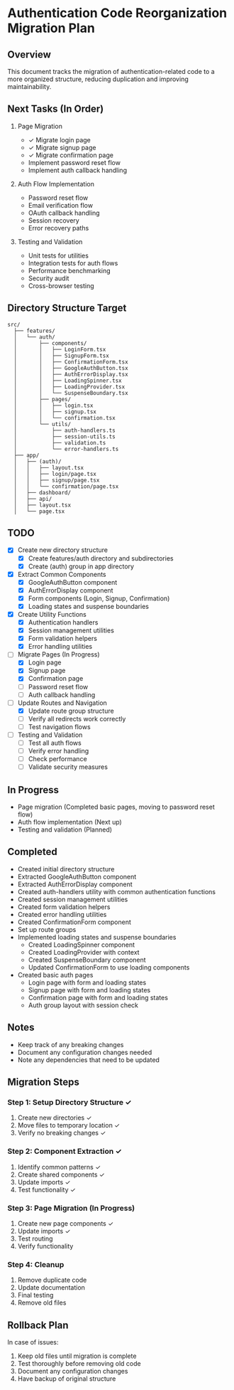 # Authentication Code Reorganization Migration Plan

## Overview
This document tracks the migration of authentication-related code to a more organized structure, reducing duplication and improving maintainability.

## Next Tasks (In Order)
1. Page Migration
   - ✓ Migrate login page
   - ✓ Migrate signup page
   - ✓ Migrate confirmation page
   - Implement password reset flow
   - Implement auth callback handling

2. Auth Flow Implementation
   - Password reset flow
   - Email verification flow
   - OAuth callback handling
   - Session recovery
   - Error recovery paths

3. Testing and Validation
   - Unit tests for utilities
   - Integration tests for auth flows
   - Performance benchmarking
   - Security audit
   - Cross-browser testing

## Directory Structure Target
```
src/
  ├── features/
  │   └── auth/
  │       ├── components/
  │       │   ├── LoginForm.tsx
  │       │   ├── SignupForm.tsx
  │       │   ├── ConfirmationForm.tsx
  │       │   ├── GoogleAuthButton.tsx
  │       │   ├── AuthErrorDisplay.tsx
  │       │   ├── LoadingSpinner.tsx
  │       │   ├── LoadingProvider.tsx
  │       │   └── SuspenseBoundary.tsx
  │       ├── pages/
  │       │   ├── login.tsx
  │       │   ├── signup.tsx
  │       │   └── confirmation.tsx
  │       └── utils/
  │           ├── auth-handlers.ts
  │           ├── session-utils.ts
  │           ├── validation.ts
  │           └── error-handlers.ts
  ├── app/
  │   ├── (auth)/
  │   │   ├── layout.tsx
  │   │   ├── login/page.tsx
  │   │   ├── signup/page.tsx
  │   │   └── confirmation/page.tsx
  │   ├── dashboard/
  │   ├── api/
  │   ├── layout.tsx
  │   └── page.tsx
```

## TODO
- [x] Create new directory structure
  - [x] Create features/auth directory and subdirectories
  - [x] Create (auth) group in app directory

- [x] Extract Common Components
  - [x] GoogleAuthButton component
  - [x] AuthErrorDisplay component
  - [x] Form components (Login, Signup, Confirmation)
  - [x] Loading states and suspense boundaries

- [x] Create Utility Functions
  - [x] Authentication handlers
  - [x] Session management utilities
  - [x] Form validation helpers
  - [x] Error handling utilities

- [ ] Migrate Pages (In Progress)
  - [x] Login page
  - [x] Signup page
  - [x] Confirmation page
  - [ ] Password reset flow
  - [ ] Auth callback handling

- [ ] Update Routes and Navigation
  - [x] Update route group structure
  - [ ] Verify all redirects work correctly
  - [ ] Test navigation flows

- [ ] Testing and Validation
  - [ ] Test all auth flows
  - [ ] Verify error handling
  - [ ] Check performance
  - [ ] Validate security measures

## In Progress
- Page migration (Completed basic pages, moving to password reset flow)
- Auth flow implementation (Next up)
- Testing and validation (Planned)

## Completed
- Created initial directory structure
- Extracted GoogleAuthButton component
- Extracted AuthErrorDisplay component
- Created auth-handlers utility with common authentication functions
- Created session management utilities
- Created form validation helpers
- Created error handling utilities
- Created ConfirmationForm component
- Set up route groups
- Implemented loading states and suspense boundaries
  - Created LoadingSpinner component
  - Created LoadingProvider with context
  - Created SuspenseBoundary component
  - Updated ConfirmationForm to use loading components
- Created basic auth pages
  - Login page with form and loading states
  - Signup page with form and loading states
  - Confirmation page with form and loading states
  - Auth group layout with session check

## Notes
- Keep track of any breaking changes
- Document any configuration changes needed
- Note any dependencies that need to be updated

## Migration Steps

### Step 1: Setup Directory Structure ✓
1. Create new directories ✓
2. Move files to temporary location ✓
3. Verify no breaking changes ✓

### Step 2: Component Extraction ✓
1. Identify common patterns ✓
2. Create shared components ✓
3. Update imports ✓
4. Test functionality ✓

### Step 3: Page Migration (In Progress)
1. Create new page components ✓
2. Update imports ✓
3. Test routing
4. Verify functionality

### Step 4: Cleanup
1. Remove duplicate code
2. Update documentation
3. Final testing
4. Remove old files

## Rollback Plan
In case of issues:
1. Keep old files until migration is complete
2. Test thoroughly before removing old code
3. Document any configuration changes
4. Have backup of original structure 
